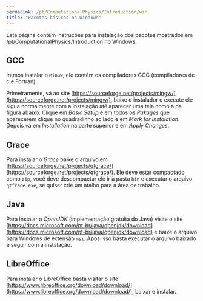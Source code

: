 ```yaml
---
permalink: /pt/ComputationalPhysics/Introduction/win
title: "Pacotes básicos no Windows"
---
```


Esta página contém instruções para instalação dos pacotes mostrados
em [/pt/ComputationalPhysics/Introduction](/pt/ComputationalPhysics/Introduction)
no Windows.

## GCC

Iremos instalar o `MinGw`, ele contém os compiladores GCC (compiladores de c e Fortran).

Primeiramente, vá ao site [https://sourceforge.net/projects/mingw/](https://sourceforge.net/projects/mingw/),
baixe o instalador e execute ele sigua normalmente com a instalação até aparecer uma tela como a da figura abaixo.
Clique em *Basic Setup* e em todos os *Pakages* que aparecerem clique no quadradinho
ao lado e em *Mark for Instalation*. Depois vá em *Installation* na parte superior e em *Apply Changes*.

## Grace

Para instalar o *Grace* baixe o arquivo em
[https://sourceforge.net/projects/qtgrace/](https://sourceforge.net/projects/qtgrace/).
Ele deve estar compactado como `zip`, você deve descompactar ele ir à
pasta `bin` e executar o arquivo `qtfrace.exe`, se quiser crie um atalho para a área de trabalho.

## Java

Para instalar o *OpenJDK* (implementação gratuita do Java) visite o site
[https://docs.microsoft.com/pt-br/java/openjdk/download](https://docs.microsoft.com/pt-br/java/openjdk/download)
e baixe o arquivo para Windows de extensão `msi`. Após isso basta executar o arquivo baixado e seguir com a instalação.

## LibreOffice

Para instalar o LibreOffice basta visitar o site
[https://www.libreoffice.org/download/download/](https://www.libreoffice.org/download/download/),
baixar e instalar.
